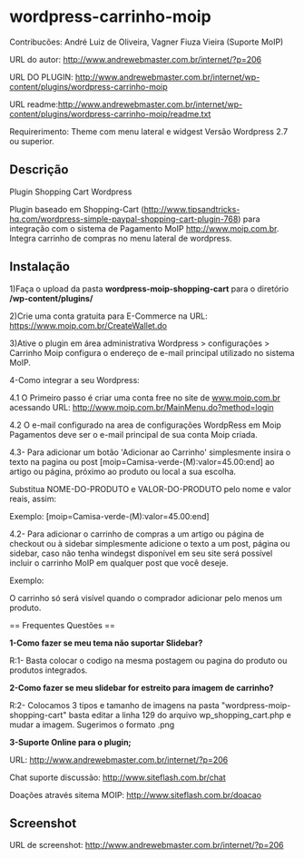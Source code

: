 wordpress-carrinho-moip
=======================

Contribucões: André Luiz de Oliveira, Vagner Fiuza Vieira (Suporte MoIP)

URL do autor: http://www.andrewebmaster.com.br/internet/?p=206 

URL DO PLUGIN: http://www.andrewebmaster.com.br/internet/wp-content/plugins/wordpress-carrinho-moip

URL readme:http://www.andrewebmaster.com.br/internet/wp-content/plugins/wordpress-carrinho-moip/readme.txt

Requirerimento: Theme com menu lateral e widgest Versão Wordpress 2.7 ou superior.

Descrição
---------


Plugin Shopping Cart Wordpress

Plugin baseado em Shopping-Cart (http://www.tipsandtricks-hq.com/wordpress-simple-paypal-shopping-cart-plugin-768) para integração com o sistema de Pagamento MoIP http://www.moip.com.br.
Integra carrinho de compras no menu lateral de wordpress.

Instalação
-----------

1)Faça o upload da pasta **wordpress-moip-shopping-cart** para o diretório **/wp-content/plugins/**

2)Crie uma conta gratuita para E-Commerce na URL: https://www.moip.com.br/CreateWallet.do

3)Ative o plugin em área administrativa Wordpress > configurações > Carrinho Moip 
configura o endereço de e-mail principal utilizado no sistema MoIP. 

4-Como integrar a seu Wordpress:

4.1 O Primeiro passo é criar uma conta free no site de www.moip.com.br acessando URL: http://www.moip.com.br/MainMenu.do?method=login

4.2 O e-mail configurado na area de configurações WordpRess em Moip Pagamentos deve ser o e-mail principal de sua conta Moip criada.

4.3- Para adicionar um botão 'Adicionar ao Carrinho' simplesmente insira o texto na pagina ou post  [moip=Camisa-verde-(M):valor=45.00:end] ao artigo ou página, próximo ao produto ou local a sua  escolha.

Substitua NOME-DO-PRODUTO e VALOR-DO-PRODUTO pelo nome e valor reais, assim: 

Exemplo: [moip=Camisa-verde-(M):valor=45.00:end]

 
4.2- Para adicionar o carrinho de compras a um artigo ou página de checkout ou à sidebar simplesmente adicione o texto <!--ativar_carrinho_MoIP--> a um post, página ou sidebar, caso não tenha windegst disponível em seu site será possível incluir o carrinho MoIP em qualquer post que você deseje.

Exemplo: <!--ativar_carrinho_MoIP-->
 

O carrinho só será visível quando o comprador adicionar pelo menos um produto.

== Frequentes Questões ==

**1-Como fazer se meu tema não suportar Slidebar?**

R:1- Basta colocar o codigo <!--ativar_carrinho_MoIP--> na mesma postagem ou pagina do produto ou produtos integrados.

**2-Como fazer se meu slidebar for estreito para imagem de carrinho?**

R:2- Colocamos 3 tipos e tamanho de imagens na pasta "wordpress-moip-shopping-cart" basta editar  a linha 129 do arquivo wp_shopping_cart.php e mudar a imagem. Sugerimos o formato .png

**3-Suporte Online para o plugin;**

URL: http://www.andrewebmaster.com.br/internet/?p=206

Chat suporte discussão: http://www.siteflash.com.br/chat

Doações através sitema MOIP: http://www.siteflash.com.br/doacao

Screenshot 
----------

URL de screenshot: http://www.andrewebmaster.com.br/internet/?p=206
